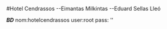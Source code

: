 #Hotel Cendrassos
--Eimantas Milkintas
--Eduard Sellas Lleó

*****BD*****
nom:hotelcendrassos
user:root
pass: ''